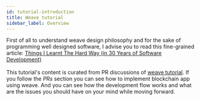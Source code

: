 ```yaml
---
id: tutorial-introduction
title: Weave tutorial
sidebar_label: Overview
---
```


First of all to understand weave design philosophy and for the sake of programming well designed software, I advise you to read this fine-grained article:
[Things I Learnt The Hard Way (in 30 Years of Software Development)](https://blog.juliobiason.net/thoughts/things-i-learnt-the-hard-way/) \
\
This tutorial's content is curated from PR discussions of [weave tutorial](https://github.com/iov-one/tutorial/). If you follow the *PRs* section you can see how to implement blockchain app using weave.
And you can see how the development flow works and what are the issues you should have on your mind while moving forward.
